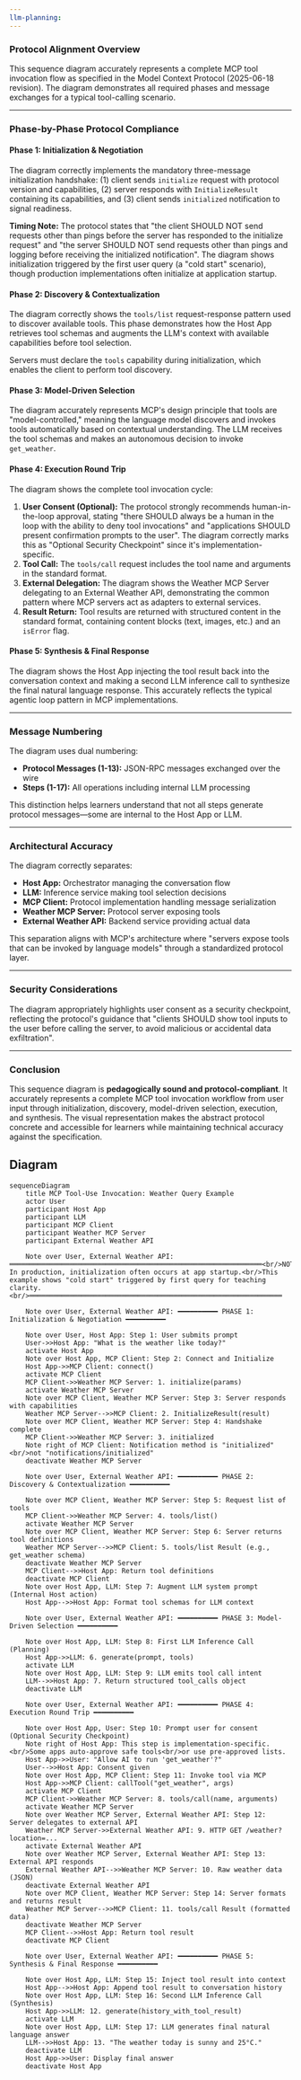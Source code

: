 ```yaml
---
llm-planning:
---
```


### **Protocol Alignment Overview**

This sequence diagram accurately represents a complete MCP tool invocation flow as specified in the Model Context Protocol (2025-06-18 revision). The diagram demonstrates all required phases and message exchanges for a typical tool-calling scenario.

---

### **Phase-by-Phase Protocol Compliance**

#### **Phase 1: Initialization & Negotiation**

The diagram correctly implements the mandatory three-message initialization handshake: (1) client sends `initialize` request with protocol version and capabilities, (2) server responds with `InitializeResult` containing its capabilities, and (3) client sends `initialized` notification to signal readiness.

**Timing Note:** The protocol states that "the client SHOULD NOT send requests other than pings before the server has responded to the initialize request" and "the server SHOULD NOT send requests other than pings and logging before receiving the initialized notification". The diagram shows initialization triggered by the first user query (a "cold start" scenario), though production implementations often initialize at application startup.

#### **Phase 2: Discovery & Contextualization**

The diagram correctly shows the `tools/list` request-response pattern used to discover available tools. This phase demonstrates how the Host App retrieves tool schemas and augments the LLM's context with available capabilities before tool selection.

Servers must declare the `tools` capability during initialization, which enables the client to perform tool discovery.

#### **Phase 3: Model-Driven Selection**

The diagram accurately represents MCP's design principle that tools are "model-controlled," meaning the language model discovers and invokes tools automatically based on contextual understanding. The LLM receives the tool schemas and makes an autonomous decision to invoke `get_weather`.

#### **Phase 4: Execution Round Trip**

The diagram shows the complete tool invocation cycle:

1. **User Consent (Optional):** The protocol strongly recommends human-in-the-loop approval, stating "there SHOULD always be a human in the loop with the ability to deny tool invocations" and "applications SHOULD present confirmation prompts to the user". The diagram correctly marks this as "Optional Security Checkpoint" since it's implementation-specific.
2. **Tool Call:** The `tools/call` request includes the tool name and arguments in the standard format.
3. **External Delegation:** The diagram shows the Weather MCP Server delegating to an External Weather API, demonstrating the common pattern where MCP servers act as adapters to external services.
4. **Result Return:** Tool results are returned with structured content in the standard format, containing content blocks (text, images, etc.) and an `isError` flag.

#### **Phase 5: Synthesis & Final Response**

The diagram shows the Host App injecting the tool result back into the conversation context and making a second LLM inference call to synthesize the final natural language response. This accurately reflects the typical agentic loop pattern in MCP implementations.

---

### **Message Numbering**

The diagram uses dual numbering:

- **Protocol Messages (1-13):** JSON-RPC messages exchanged over the wire
- **Steps (1-17):** All operations including internal LLM processing

This distinction helps learners understand that not all steps generate protocol messages—some are internal to the Host App or LLM.

---

### **Architectural Accuracy**

The diagram correctly separates:

- **Host App:** Orchestrator managing the conversation flow
- **LLM:** Inference service making tool selection decisions
- **MCP Client:** Protocol implementation handling message serialization
- **Weather MCP Server:** Protocol server exposing tools
- **External Weather API:** Backend service providing actual data

This separation aligns with MCP's architecture where "servers expose tools that can be invoked by language models" through a standardized protocol layer.

---

### **Security Considerations**

The diagram appropriately highlights user consent as a security checkpoint, reflecting the protocol's guidance that "clients SHOULD show tool inputs to the user before calling the server, to avoid malicious or accidental data exfiltration".

---

### **Conclusion**

This sequence diagram is **pedagogically sound and protocol-compliant**. It accurately represents a complete MCP tool invocation workflow from user input through initialization, discovery, model-driven selection, execution, and synthesis. The visual representation makes the abstract protocol concrete and accessible for learners while maintaining technical accuracy against the specification.
## Diagram

```mermaid
sequenceDiagram
    title MCP Tool-Use Invocation: Weather Query Example
    actor User
    participant Host App
    participant LLM
    participant MCP Client
    participant Weather MCP Server
    participant External Weather API

    Note over User, External Weather API: ═══════════════════════════════════════════════════════════════<br/>NOTE: In production, initialization often occurs at app startup.<br/>This example shows "cold start" triggered by first query for teaching clarity.<br/>═══════════════════════════════════════════════════════════════

    Note over User, External Weather API: ━━━━━━━━━━ PHASE 1: Initialization & Negotiation ━━━━━━━━━━

    Note over User, Host App: Step 1: User submits prompt
    User->>Host App: "What is the weather like today?"
    activate Host App
    Note over Host App, MCP Client: Step 2: Connect and Initialize
    Host App->>MCP Client: connect()
    activate MCP Client
    MCP Client->>Weather MCP Server: 1. initialize(params)
    activate Weather MCP Server
    Note over MCP Client, Weather MCP Server: Step 3: Server responds with capabilities
    Weather MCP Server-->>MCP Client: 2. InitializeResult(result)
    Note over MCP Client, Weather MCP Server: Step 4: Handshake complete
    MCP Client->>Weather MCP Server: 3. initialized
    Note right of MCP Client: Notification method is "initialized"<br/>not "notifications/initialized"
    deactivate Weather MCP Server

    Note over User, External Weather API: ━━━━━━━━━━ PHASE 2: Discovery & Contextualization ━━━━━━━━━━

    Note over MCP Client, Weather MCP Server: Step 5: Request list of tools
    MCP Client->>Weather MCP Server: 4. tools/list()
    activate Weather MCP Server
    Note over MCP Client, Weather MCP Server: Step 6: Server returns tool definitions
    Weather MCP Server-->>MCP Client: 5. tools/list Result (e.g., get_weather schema)
    deactivate Weather MCP Server
    MCP Client-->>Host App: Return tool definitions
    deactivate MCP Client
    Note over Host App, LLM: Step 7: Augment LLM system prompt (Internal Host action)
    Host App-->>Host App: Format tool schemas for LLM context

    Note over User, External Weather API: ━━━━━━━━━━ PHASE 3: Model-Driven Selection ━━━━━━━━━━

    Note over Host App, LLM: Step 8: First LLM Inference Call (Planning)
    Host App->>LLM: 6. generate(prompt, tools)
    activate LLM
    Note over Host App, LLM: Step 9: LLM emits tool call intent
    LLM-->>Host App: 7. Return structured tool_calls object
    deactivate LLM

    Note over User, External Weather API: ━━━━━━━━━━ PHASE 4: Execution Round Trip ━━━━━━━━━━

    Note over Host App, User: Step 10: Prompt user for consent (Optional Security Checkpoint)
    Note right of Host App: This step is implementation-specific.<br/>Some apps auto-approve safe tools<br/>or use pre-approved lists.
    Host App->>User: "Allow AI to run 'get_weather'?"
    User-->>Host App: Consent given
    Note over Host App, MCP Client: Step 11: Invoke tool via MCP
    Host App->>MCP Client: callTool("get_weather", args)
    activate MCP Client
    MCP Client->>Weather MCP Server: 8. tools/call(name, arguments)
    activate Weather MCP Server
    Note over Weather MCP Server, External Weather API: Step 12: Server delegates to external API
    Weather MCP Server->>External Weather API: 9. HTTP GET /weather?location=...
    activate External Weather API
    Note over Weather MCP Server, External Weather API: Step 13: External API responds
    External Weather API-->>Weather MCP Server: 10. Raw weather data (JSON)
    deactivate External Weather API
    Note over MCP Client, Weather MCP Server: Step 14: Server formats and returns result
    Weather MCP Server-->>MCP Client: 11. tools/call Result (formatted data)
    deactivate Weather MCP Server
    MCP Client-->>Host App: Return tool result
    deactivate MCP Client

    Note over User, External Weather API: ━━━━━━━━━━ PHASE 5: Synthesis & Final Response ━━━━━━━━━━

    Note over Host App, LLM: Step 15: Inject tool result into context
    Host App-->>Host App: Append tool result to conversation history
    Note over Host App, LLM: Step 16: Second LLM Inference Call (Synthesis)
    Host App->>LLM: 12. generate(history_with_tool_result)
    activate LLM
    Note over Host App, LLM: Step 17: LLM generates final natural language answer
    LLM-->>Host App: 13. "The weather today is sunny and 25°C."
    deactivate LLM
    Host App->>User: Display final answer
    deactivate Host App
```